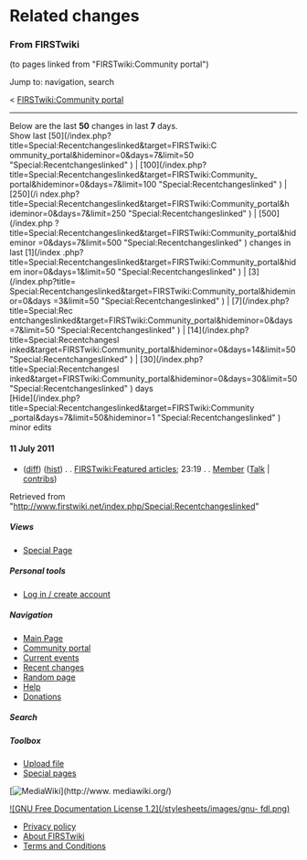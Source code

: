 
# Related changes

### From FIRSTwiki

(to pages linked from "FIRSTwiki:Community portal")

Jump to: navigation, search

&lt; [FIRSTwiki:Community
portal](/index.php?title=FIRSTwiki:Community_portal&redirect=no
"FIRSTwiki:Community portal" )  

* * *

Below are the last **50** changes in last **7** days.  
Show last [50](/index.php?title=Special:Recentchangeslinked&target=FIRSTwiki:C
ommunity_portal&hideminor=0&days=7&limit=50 "Special:Recentchangeslinked" ) | 
[100](/index.php?title=Special:Recentchangeslinked&target=FIRSTwiki:Community_
portal&hideminor=0&days=7&limit=100 "Special:Recentchangeslinked" ) | [250](/i
ndex.php?title=Special:Recentchangeslinked&target=FIRSTwiki:Community_portal&h
ideminor=0&days=7&limit=250 "Special:Recentchangeslinked" ) | [500](/index.php
?title=Special:Recentchangeslinked&target=FIRSTwiki:Community_portal&hideminor
=0&days=7&limit=500 "Special:Recentchangeslinked" ) changes in last [1](/index
.php?title=Special:Recentchangeslinked&target=FIRSTwiki:Community_portal&hidem
inor=0&days=1&limit=50 "Special:Recentchangeslinked" ) | [3](/index.php?title=
Special:Recentchangeslinked&target=FIRSTwiki:Community_portal&hideminor=0&days
=3&limit=50 "Special:Recentchangeslinked" ) | [7](/index.php?title=Special:Rec
entchangeslinked&target=FIRSTwiki:Community_portal&hideminor=0&days=7&limit=50
"Special:Recentchangeslinked" ) | [14](/index.php?title=Special:Recentchangesl
inked&target=FIRSTwiki:Community_portal&hideminor=0&days=14&limit=50
"Special:Recentchangeslinked" ) | [30](/index.php?title=Special:Recentchangesl
inked&target=FIRSTwiki:Community_portal&hideminor=0&days=30&limit=50
"Special:Recentchangeslinked" ) days  
[Hide](/index.php?title=Special:Recentchangeslinked&target=FIRSTwiki:Community
_portal&days=7&limit=50&hideminor=1 "Special:Recentchangeslinked" ) minor
edits

#### 11 July 2011

  * ([diff](/index.php?title=FIRSTwiki:Featured_articles&curid=2660&diff=80764&oldid=80517 "FIRSTwiki:Featured articles" )) ([hist](/index.php?title=FIRSTwiki:Featured_articles&curid=2660&action=history "FIRSTwiki:Featured articles" )) . . [FIRSTwiki:Featured articles](/index.php/FIRSTwiki:Featured_articles "FIRSTwiki:Featured articles" ); 23:19 . . [Member](/index.php/User:Member "User:Member" ) ([Talk](/index.php/User_talk:Member "User talk:Member" ) | [contribs](/index.php?title=Special:Contributions&target=Member "Special:Contributions" ))

Retrieved from
"<http://www.firstwiki.net/index.php/Special:Recentchangeslinked>"

##### Views

  * [Special Page](/index.php/Special:Recentchangeslinked/FIRSTwiki:Community_portal)

##### Personal tools

  * [Log in / create account](/index.php?title=Special:Userlogin&returnto=Special:Recentchangeslinked)

[](/index.php/Main_Page "Main Page" )

##### Navigation

  * [Main Page](/index.php/Main_Page)
  * [Community portal](/index.php/FIRSTwiki:Community_portal)
  * [Current events](/index.php/Current_events)
  * [Recent changes](/index.php/Special:Recentchanges)
  * [Random page](/index.php/Special:Random)
  * [Help](/index.php/FIRSTwiki:Help)
  * [Donations](/index.php/FIRSTwiki:Site_support)

##### Search



##### Toolbox

  * [Upload file](/index.php/Special:Upload)
  * [Special pages](/index.php/Special:Specialpages)

[![MediaWiki](/skins/common/images/poweredby_mediawiki_88x31.png)](http://www.
mediawiki.org/)

[![GNU Free Documentation License 1.2](/stylesheets/images/gnu-
fdl.png)](http://www.gnu.org/copyleft/fdl.html)

  * [Privacy policy](/index.php/FIRSTwiki:Privacy_policy "FIRSTwiki:Privacy policy" )
  * [About FIRSTwiki](/index.php/FIRSTwiki:About "FIRSTwiki:About" )
  * [Terms and Conditions](/index.php/FIRSTwiki:Terms_and_conditions "FIRSTwiki:Terms and conditions" )

